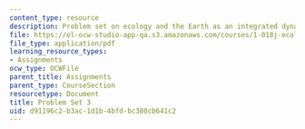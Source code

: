 ```yaml
---
content_type: resource
description: Problem set on ecology and the Earth as an integrated dynamic system.
file: https://ol-ocw-studio-app-qa.s3.amazonaws.com/courses/1-018j-ecology-i-the-earth-system-fall-2009/d91196c2b3ac1d1b4bfdbc380cb641c2_MIT1_018JF09_hw3.pdf
file_type: application/pdf
learning_resource_types:
- Assignments
ocw_type: OCWFile
parent_title: Assignments
parent_type: CourseSection
resourcetype: Document
title: Problem Set 3
uid: d91196c2-b3ac-1d1b-4bfd-bc380cb641c2
---
```

